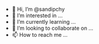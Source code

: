 - 👋 Hi, I’m @sandipchy
- 👀 I’m interested in ...
- 🌱 I’m currently learning ...
- 💞️ I’m looking to collaborate on ...
- 📫 How to reach me ...

<!---
sandipchy/sandipchy is a ✨ special ✨ repository because its `README.md` (this file) appears on your GitHub profile.
You can click the Preview link to take a look at your changes.
--->

